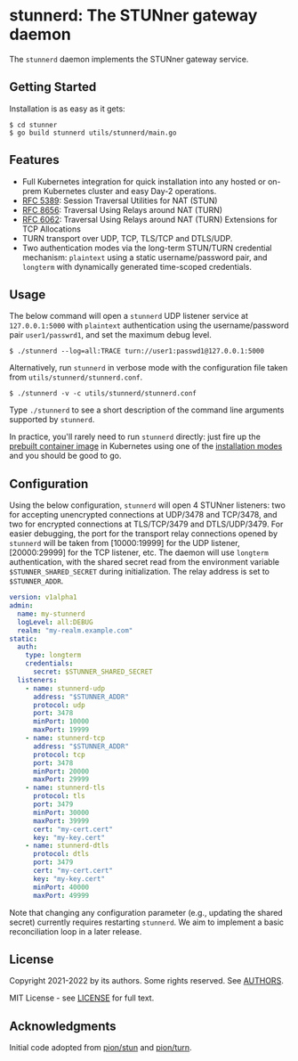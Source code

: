 # stunnerd: The STUNner gateway daemon

The `stunnerd` daemon implements the STUNner gateway service.

## Getting Started

Installation is as easy as it gets:

```console
$ cd stunner
$ go build stunnerd utils/stunnerd/main.go
```

## Features

* Full Kubernetes integration for quick installation into any hosted or on-prem Kubernetes cluster
  and easy Day-2 operations.
* [RFC 5389](https://tools.ietf.org/html/rfc5389): Session Traversal Utilities for NAT (STUN)
* [RFC 8656](https://tools.ietf.org/html/rfc8656): Traversal Using Relays around NAT (TURN)
* [RFC 6062](https://tools.ietf.org/html/rfc6062): Traversal Using Relays around NAT (TURN)
  Extensions for TCP Allocations
* TURN transport over UDP, TCP, TLS/TCP and DTLS/UDP.
* Two authentication modes via the long-term STUN/TURN credential mechanism: `plaintext` using a
  static username/password pair, and `longterm` with dynamically generated time-scoped credentials.

## Usage

The below command will open a `stunnerd` UDP listener service at `127.0.0.1:5000` with `plaintext`
authentication using the username/password pair `user1/passwrd1`, and set the maximum debug level.

```console
$ ./stunnerd --log=all:TRACE turn://user1:passwd1@127.0.0.1:5000
```

Alternatively, run `stunnerd` in verbose mode with the configuration file taken from
`utils/stunnerd/stunnerd.conf`.

```console
$ ./stunnerd -v -c utils/stunnerd/stunnerd.conf
```

Type `./stunnerd` to see a short description of the command line arguments supported by `stunnerd`.

In practice, you'll rarely need to run `stunnerd` directly: just fire up the [prebuilt container
image](https://hub.docker.com/repository/docker/l7mp/stunnerd) in Kubernetes using one of the
[installation modes](/doc/INSTALL.md) and you should be good to go.

## Configuration

Using the below configuration, `stunnerd` will open 4 STUNner listeners: two for accepting
unencrypted connections at UDP/3478 and TCP/3478, and two for encrypted connections at TLS/TCP/3479
and DTLS/UDP/3479. For easier debugging, the port for the transport relay connections opened by
`stunnerd` will be taken from [10000:19999] for the UDP listener, [20000:29999] for the TCP
listener, etc.  The daemon will use `longterm` authentication, with the shared secret read from the
environment variable `$STUNNER_SHARED_SECRET` during initialization. The relay address is set to
`$STUNNER_ADDR`.

``` yaml
version: v1alpha1
admin:
  name: my-stunnerd
  logLevel: all:DEBUG
  realm: "my-realm.example.com"
static:
  auth:
    type: longterm
    credentials:
      secret: $STUNNER_SHARED_SECRET
  listeners:
    - name: stunnerd-udp
      address: "$STUNNER_ADDR"
      protocol: udp
      port: 3478
      minPort: 10000
      maxPort: 19999
    - name: stunnerd-tcp
      address: "$STUNNER_ADDR"
      protocol: tcp
      port: 3478
      minPort: 20000
      maxPort: 29999
    - name: stunnerd-tls
      protocol: tls
      port: 3479
      minPort: 30000
      maxPort: 39999
      cert: "my-cert.cert"
      key: "my-key.cert"
    - name: stunnerd-dtls
      protocol: dtls
      port: 3479
      cert: "my-cert.cert"
      key: "my-key.cert"
      minPort: 40000
      maxPort: 49999
```

Note that changing any configuration parameter (e.g., updating the shared secret) currently
requires restarting `stunnerd`. We aim to implement a basic reconciliation loop in a later release.
 
## License

Copyright 2021-2022 by its authors. Some rights reserved. See [AUTHORS](/AUTHORS).

MIT License - see [LICENSE](/LICENSE) for full text.

## Acknowledgments

Initial code adopted from [pion/stun](https://github.com/pion/stun) and
[pion/turn](https://github.com/pion/turn).
